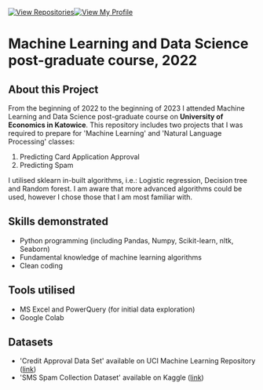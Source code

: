 [![View Repositories](https://img.shields.io/badge/View-My_Repositories-blue?logo=GitHub)](https://github.com/jarsonX?tab=repositories)[![View My Profile](https://img.shields.io/badge/View-My_Profile-green?logo=GitHub)](https://github.com/jarsonX) 

# Machine Learning and Data Science post-graduate course, 2022

## About this Project
From the beginning of 2022 to the beginning of 2023 I attended Machine Learning and Data Science post-graduate course on **University of Economics in Katowice**. This repository includes two projects that I was required to prepare for 'Machine Learning' and 'Natural Language Processing' classes:

1. Predicting Card Application Approval
2. Predicting Spam

I utilised sklearn in-built algorithms, i.e.: Logistic regression, Decision tree and Random forest. I am aware that more advanced algorithms could be used, however I chose those that I am most familiar with.

## Skills demonstrated
- Python programming (including Pandas, Numpy, Scikit-learn, nltk, Seaborn)
- Fundamental knowledge of machine learning algorithms
- Clean coding

## Tools utilised
- MS Excel and PowerQuery (for initial data exploration)
- Google Colab

## Datasets
- 'Credit Approval Data Set' available on UCI Machine Learning Repository ([link](http://archive.ics.uci.edu/ml/datasets/credit+approval))
- 'SMS Spam Collection Dataset' available on Kaggle ([link](https://www.kaggle.com/datasets/uciml/sms-spam-collection-dataset?resource=download))
